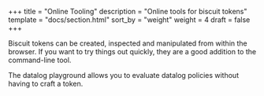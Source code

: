 +++
title = "Online Tooling"
description = "Online tools for biscuit tokens"
template = "docs/section.html"
sort_by = "weight"
weight = 4
draft = false
+++

Biscuit tokens can be created, inspected and manipulated from within the browser.
If you want to try things out quickly, they are a good addition to the command-line tool.

The datalog playground allows you to evaluate datalog policies without having to craft a token.
